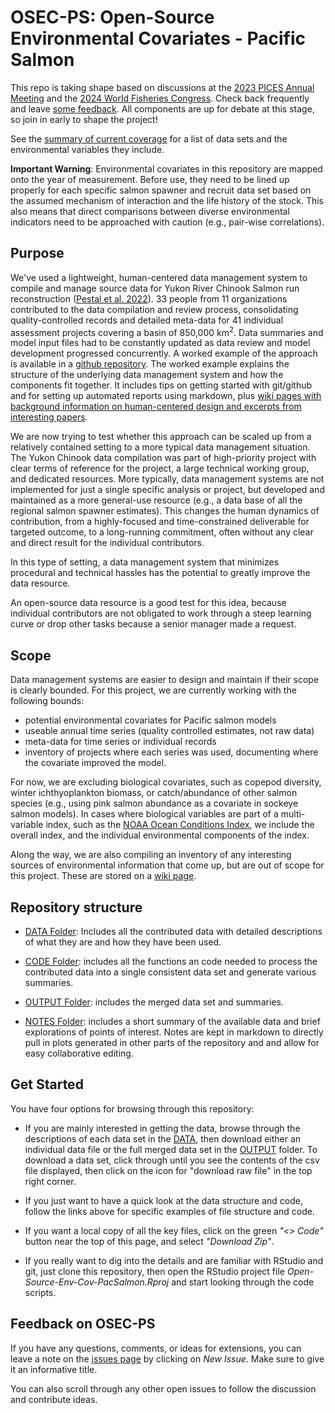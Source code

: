 # OSEC-PS: Open-Source Environmental Covariates - Pacific Salmon


This repo is taking shape based on discussions at the [2023 PICES Annual Meeting](https://meetings.pices.int/meetings/annual/2023/PICES/scope) and the [2024 World Fisheries Congress](https://wfc2024.fisheries.org/). Check back frequently and leave [some feedback](#feedback-on-osec-ps). All components are up for debate at this stage, so join in early to shape the project!

See the [summary of current coverage](https://github.com/SOLV-Code/Open-Source-Env-Cov-PacSalmon/tree/main/NOTES/Current_Coverage) for a list of data sets and the environmental variables they include.

**Important Warning**: Environmental covariates in this repository are mapped onto the year of measurement. Before use, they need to be lined up properly for each specific salmon spawner and recruit data set based on the assumed mechanism of interaction and the life history of the stock. This also means that direct comparisons between diverse environmental indicators need to be approached with caution (e.g., pair-wise correlations).


## Purpose

We've used a lightweight, human-centered data management system to compile and manage source data for  Yukon River Chinook Salmon run reconstruction 
([Pestal et al. 2022](https://www.psc.org/download/33/psc-technical-reports/14359/psc-technical-report-no-48.pdf)). 33 people from 11 organizations contributed to the data compilation and review process, consolidating quality-controlled records and detailed meta-data for 41 individual assessment projects covering a basin of 850,000 km<sup>2</sup>. Data summaries and model input files had to be constantly updated as data review and model development progressed concurrently. A worked example of the approach is available in a [github repository](https://github.com/SOLV-Code/UltraLite-Fisheries-Data-System). The worked example explains the structure of the underlying data management system and how the components fit together. It includes tips on getting started with git/github and for setting up automated reports using markdown, plus [wiki pages with background information on human-centered design and excerpts from interesting papers](https://github.com/SOLV-Code/UltraLite-Fisheries-Data-System/wiki).

We are now trying to test whether this approach can be scaled up from a relatively contained setting to a more typical data management situation. The Yukon Chinook data compilation was part of high-priority project with clear terms of reference for the project, a large technical working group, and dedicated resources.  More typically, data management systems are not implemented for just a single specific analysis or project, but developed and maintained as a more general-use resource (e.g., a data base of all the regional salmon spawner estimates). This changes the human dynamics of contribution, from a highly-focused and time-constrained deliverable for targeted outcome, to a long-running commitment, often without any clear and direct result for the individual contributors. 

In this type of setting, a data management system that minimizes procedural and technical hassles has the potential to greatly improve the data resource. 

An open-source data resource is a good test for this idea, because individual contributors are not obligated to work through a steep learning curve or drop other tasks because a senior manager made a request.

## Scope

Data management systems are easier to design and maintain if their scope is clearly bounded. For this project, we are currently working with the following bounds:

* potential environmental covariates for Pacific salmon models
* useable annual time series (quality controlled estimates, not raw data)
* meta-data for time series or individual records
* inventory of projects where each series was used, documenting where the covariate improved the model.

For now, we are excluding biological covariates, such as copepod diversity, winter ichthyoplankton biomass, or catch/abundance of other salmon species (e.g., using pink salmon abundance as a covariate in sockeye salmon models). In cases where biological variables are part of a multi-variable index, such as the [NOAA Ocean Conditions Index](https://github.com/SOLV-Code/Open-Source-Env-Cov-PacSalmon/tree/main/DATA/NOAA_OceanConditionsIndex), we include the overall index, and the individual environmental components of the index.

Along the way, we are also compiling an inventory of any interesting sources of environmental information that come up, but are out of scope for this project. These are stored on a [wiki page](https://github.com/SOLV-Code/Open-Source-Env-Cov-PacSalmon/wiki/Other-Sources).


## Repository structure


* [DATA Folder](https://github.com/SOLV-Code/Open-Source-Env-Cov-PacSalmon/tree/main/DATA): Includes all the contributed data with detailed descriptions of what they are and how they have been used.

* [CODE Folder](https://github.com/SOLV-Code/Open-Source-Env-Cov-PacSalmon/tree/main/CODE): includes all the functions an code needed to process the contributed data into a single consistent data set and generate various summaries.

* [OUTPUT Folder](https://github.com/SOLV-Code/Open-Source-Env-Cov-PacSalmon/tree/main/OUTPUT): includes the merged data set and summaries.

* [NOTES Folder](https://github.com/SOLV-Code/Open-Source-Env-Cov-PacSalmon/tree/main/NOTES): includes a short summary of the available data and brief explorations of points of interest. Notes are kept in markdown to directly pull in plots generated in other parts of the repository and and allow for easy collaborative editing.



## Get Started

You have four options for browsing through this repository:

* If you are mainly interested in getting the data, browse through the descriptions of each data set in the [DATA](https://github.com/SOLV-Code/Open-Source-Env-Cov-PacSalmon/tree/main/DATA), then download either an individual data file or the full merged data set in the [OUTPUT](https://github.com/SOLV-Code/Open-Source-Env-Cov-PacSalmon/tree/main/OUTPUT) folder. To download a data set, click through until you see the contents of the csv file displayed, then click on the icon for "download raw file" in the top right corner.

* If you just want to have a quick look at the data structure and code, follow the links above for specific examples of file structure and code.

* If you want a local copy of all the key files, click on the green *"<> Code"* button near the top of this page, and select *"Download Zip"*.

* If you really want to dig into the details and are familiar with RStudio and git, just clone this repository, then open the RStudio project file *Open-Source-Env-Cov-PacSalmon.Rproj* and start looking through the code scripts.


## Feedback on OSEC-PS  

If you have any questions, comments, or ideas for extensions, you can leave a note on the
[issues page](https://github.com/SOLV-Code/Open-Source-Env-Cov-PacSalmon/issues) by clicking
on *New Issue*. Make sure to give it an informative title.

You can also scroll through any other open issues to follow the discussion and contribute ideas.






